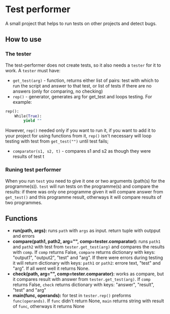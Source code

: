 # Test performer
A small project that helps to run tests on other projects and detect bugs. 
## How to use
### The tester
The test-performer does not create tests, so it also needs a `tester` for it to work. A `tester` must have:
- `get_test(arg)` - function, returns either list of pairs: test with which to run the script and answer to that test,  or list of tests if there are no answers (only for comparing, no checking)
- `rep()` - generator, generates arg for get_test and loops testing. For example:
```python
rep():
    While(True):
        yield ""
```
However, `rep()` needed only if you want to run it, if you want to add it to your project for using functions from it, `rep()` isn't necessary
will loop testing with test from `get_test("")` until test fails;
- `comparator(s1, s2, t)` - compares s1 and s2 as though they were results of test t
### Runing test performer
When you run `test` you need to give it one or two arguments (path(s) for the programme(s)). `test` will run tests on the programme(s) and compare the results: if there was only one programme given it will compare answer from `get_test()` and this programme result, otherways it will compare results of two programmes. 
## Functions
- **run(path, args):** runs `path` with `args` as input. return tuple with outpput and errors
- **compare(path1, path2, arg="", comp=tester.comparator):** runs `path1` and `path2` with test from `tester.get_test(arg)`  and compares the results with `comp`.  If `comp` returns False, `compare`  returns dictionary with keys: "output1", "output2",  "test" and "arg". If there were errors during testing it will return dictionary with keys: `path1` or `path2`: errore text, "test" and "arg". If all went well it returns None. 
- **check(path, arg="", comp=tester.comparator):** works as compare, but it compares result with answer from `tester.get_test(arg)`. If  `comp` returns False, `check` returns dictionary with keys: "answer", "result", "test" and "arg"
- **main(func, operands):** for test in `tester.rep()` preforms `func(operands)`. If `func` didn't return None, `main` returns string with result of `func`, otherways it returns None
